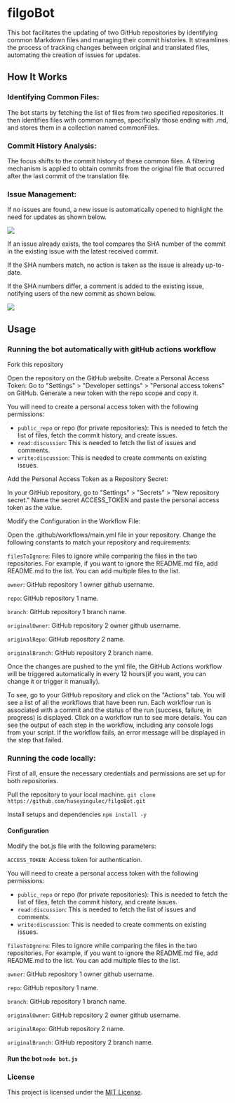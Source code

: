 # filgoBot

This bot facilitates the updating of two GitHub repositories by identifying common Markdown files and managing their commit histories. It streamlines the process of tracking changes between original and translated files, automating the creation of issues for updates.

## How It Works

### Identifying Common Files:

The bot starts by fetching the list of files from two specified repositories.
It then identifies files with common names, specifically those ending with .md, and stores them in a collection named commonFiles.

### Commit History Analysis:

The focus shifts to the commit history of these common files.
A filtering mechanism is applied to obtain commits from the original file that occurred after the last commit of the translation file.

### Issue Management:

If no issues are found, a new issue is automatically opened to highlight the need for updates as shown below.

![](https://github.com/huseyingulec/filgoBot/assets/107408663/53fd5b7e-03c5-4a9f-b8d7-ed30727fd87b)

If an issue already exists, the tool compares the SHA number of the commit in the existing issue with the latest received commit.

If the SHA numbers match, no action is taken as the issue is already up-to-date.

If the SHA numbers differ, a comment is added to the existing issue, notifying users of the new commit as shown below.

![](https://github.com/huseyingulec/filgoBot/assets/107408663/46e0c6bb-d6bc-46de-86a7-911a9ab74095)

## Usage

### Running the bot automatically with gitHub actions workflow 

Fork this repository

Open the repository on the GitHub website.
Create a Personal Access Token: Go to "Settings" > "Developer settings" > "Personal access tokens" on GitHub. Generate a new token with the repo scope and copy it. 

You will need to create a personal access token with the following permissions: 

- ``public_repo`` or repo (for private repositories): This is needed to fetch the list of files, fetch the commit history, and create issues.
- ``read:discussion``: This is needed to fetch the list of issues and comments.
- ``write:discussion``: This is needed to create comments on existing issues.

Add the Personal Access Token as a Repository Secret:

In your GitHub repository, go to "Settings" > "Secrets" > "New repository secret."
Name the secret ACCESS_TOKEN and paste the personal access token as the value.

Modify the Configuration in the Workflow File:

Open the .github/workflows/main.yml file in your repository. Change the following constants to match your repository and requirements:

``filesToIgnore``: Files to ignore while comparing the files in the two repositories. For example, if you want to ignore the README.md file, add README.md to the list. You can add multiple files to the list.

``owner``: GitHub repository 1 owner github username.

``repo``: GitHub repository 1 name.

``branch``: GitHub repository 1 branch name.

``originalOwner``: GitHub repository 2 owner github username.

``originalRepo``: GitHub repository 2 name.

``originalBranch``: GitHub repository 2 branch name.

Once the changes are pushed to the yml file, the GitHub Actions workflow will be triggered automatically in every 12 hours(if you want, you can change it or trigger it manually).

To see, go to your GitHub repository and click on the "Actions" tab. You will see a list of all the workflows that have been run. Each workflow run is associated with a commit and the status of the run (success, failure, in progress) is displayed. Click on a workflow run to see more details. You can see the output of each step in the workflow, including any console logs from your script.
If the workflow fails, an error message will be displayed in the step that failed.


### Running the code locally:

First of all, ensure the necessary credentials and permissions are set up for both repositories.

Pull the repository to your local machine. ```git clone https://github.com/huseyingulec/filgoBot.git```

Install setups and dependencies ```npm install -y```

#### Configuration

Modify the bot.js file with the following parameters:

```ACCESS_TOKEN```: Access token for authentication.

You will need to create a personal access token with the following permissions: 
- ``public_repo`` or repo (for private repositories): This is needed to fetch the list of files, fetch the commit history, and create issues.
- ``read:discussion``: This is needed to fetch the list of issues and comments.
- ``write:discussion``: This is needed to create comments on existing issues.

``filesToIgnore``: Files to ignore while comparing the files in the two repositories. For example, if you want to ignore the README.md file, add README.md to the list. You can add multiple files to the list.

``owner``: GitHub repository 1 owner github username.

``repo``: GitHub repository 1 name.

``branch``: GitHub repository 1 branch name.

``originalOwner``: GitHub repository 2 owner github username.

``originalRepo``: GitHub repository 2 name.

``originalBranch``: GitHub repository 2 branch name.

#### Run the bot ```node bot.js```

### License

This project is licensed under the [MIT License](LICENSE.md).

